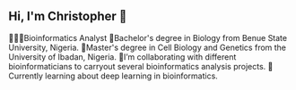 ## Hi, I'm Christopher 👋

👨🏾‍💻Bioinformatics Analyst
🔬Bachelor's degree in Biology from Benue State University, Nigeria.
🧬Master's degree in Cell Biology and Genetics from the University of Ibadan, Nigeria.
🤝I’m collaborating with different bioinformaticians to carryout several bioinformatics analysis projects.
🧠Currently learning about deep learning in bioinformatics.

